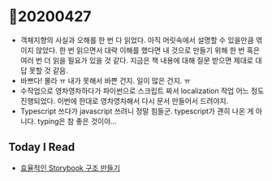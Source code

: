 # 🌿20200427 

* 객체지향의 사실과 오해를 한 번 다 읽었다. 아직 머릿속에서 설명할 수 있을만큼 엮이지 않았다. 한 번 읽으면서 대략 이해를 했다면 내 것으로 만들기 위해 한 번 혹은 여러 번 더 읽을 필요가 있을 것 같다. 지금은 책 내용에 대해 질문 받으면 제대로 대답 못할 것 같음.
* 바쁘다! 몰라 ㅠ 내가 못해서 바쁜 건지. 일이 많은 건지. ㅠ
* 수작업으로 영차영차하다가 파이썬으로 스크립트 짜서 localization 작업 어느 정도 진행되었다. 이번에 한대로 영차영차해서 다시 문서 만들어서 드려야지.
* Typescript 쓰다가 javascript 쓰려니 정말 힘들군. typescript가 괜히 나온 게 아니다. typing은 참 좋은 것이야... 



## Today I Read

* [효율적인 Storybook 구조 만들기]([https://vallista.kr/2020/04/26/%ED%9A%A8%EC%9C%A8%EC%A0%81%EC%9D%B8-Storybook-%EC%BB%B4%ED%8F%AC%EB%84%8C%ED%8A%B8-%EA%B5%AC%EC%A1%B0-%EB%A7%8C%EB%93%A4%EA%B8%B0/?fbclid=IwAR21aC8CvsZFutP1UqR-h6zJz6bBlWJnHfuoPBbiy5s-pT355GzG-UYFBvs](https://vallista.kr/2020/04/26/효율적인-Storybook-컴포넌트-구조-만들기/?fbclid=IwAR21aC8CvsZFutP1UqR-h6zJz6bBlWJnHfuoPBbiy5s-pT355GzG-UYFBvs))

